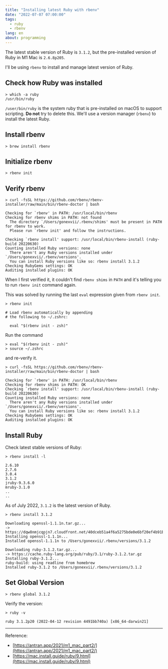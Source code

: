 ```yaml
---
title: "Installing latest Ruby with rbenv"
date: "2022-07-07 07:00:00"
tags: 
  - ruby
  - rbenv
lang: en
about: programming
---
```


The latest stable version of Ruby is `3.1.2`, but the pre-installed version of Ruby in M1 Mac is `2.6.8p205`.

I'll be using `rbenv` to install and manage latest version of Ruby.

## Check how Ruby was installed
```shell
> which -a ruby
/usr/bin/ruby
```

`/user/bin/ruby` is the system ruby that is pre-installed on macOS to support scripting. **Do not** try to delete this. We'll use a version manager (`rbenv`) to install the latest Ruby.

## Install rbenv
```shell
> brew install rbenv
```

## Initialize rbenv
```shell
> rbenv init
```

## Verify rbenv
```shell
> curl -fsSL https://github.com/rbenv/rbenv-installer/raw/main/bin/rbenv-doctor | bash

Checking for `rbenv' in PATH: /usr/local/bin/rbenv
Checking for rbenv shims in PATH: not found
  The directory `/Users/gonexvii/.rbenv/shims' must be present in PATH for rbenv to work.
  Please run `rbenv init' and follow the instructions.

Checking `rbenv install' support: /usr/local/bin/rbenv-install (ruby-build 20220630)
Counting installed Ruby versions: none
  There aren't any Ruby versions installed under `/Users/gonexvii/.rbenv/versions'.
  You can install Ruby versions like so: rbenv install 3.1.2
Checking RubyGems settings: OK
Auditing installed plugins: OK
```

When I first verified it, it couldn't find `rbenv shims` in `PATH` and it's telling you to run `rbenv init` command again. 

This was solved by running the last `eval` expression given from `rbenv init`.
```shell
> rbenv init

# Load rbenv automatically by appending
# the following to ~/.zshrc:
  
  eval "$(rbenv init - zsh)"
```

Run the command

```shell
> eval "$(rbenv init - zsh)"
> source ~/.zshrc
```

and re-verify it.

```shell
> curl -fsSL https://github.com/rbenv/rbenv-installer/raw/main/bin/rbenv-doctor | bash

Checking for `rbenv' in PATH: /usr/local/bin/rbenv
Checking for rbenv shims in PATH: OK
Checking `rbenv install' support: /usr/local/bin/rbenv-install (ruby-build 20220630)
Counting installed Ruby versions: none
  There aren't any Ruby versions installed under `/Users/gonexvii/.rbenv/versions'.
  You can install Ruby versions like so: rbenv install 3.1.2
Checking RubyGems settings: OK
Auditing installed plugins: OK
```

## Install Ruby
Check latest stable versions of Ruby:
```shell
> rbenv install -l

2.6.10
2.7.6
3.0.4
3.1.2
jruby-9.3.6.0
mruby-3.1.0
..
..
```

As of July 2022, `3.1.2` is the latest version of Ruby. 

```shell
> rbenv install 3.1.2

Downloading openssl-1.1.1n.tar.gz...
-> https://dqw8nmjcqpjn7.cloudfront.net/40dceb51a4f6a5275bde0e6bf20ef4b91bfc32ed57c0552e2e8e15463372b17a
Installing openssl-1.1.1n...
Installed openssl-1.1.1n to /Users/gonexvii/.rbenv/versions/3.1.2

Downloading ruby-3.1.2.tar.gz...
-> https://cache.ruby-lang.org/pub/ruby/3.1/ruby-3.1.2.tar.gz
Installing ruby-3.1.2...
ruby-build: using readline from homebrew
Installed ruby-3.1.2 to /Users/gonexvii/.rbenv/versions/3.1.2
```

## Set Global Version
```shell
> rbenv global 3.1.2
```

Verify the version:
```shell
> ruby -v

ruby 3.1.2p20 (2022-04-12 revision 4491bb740a) [x86_64-darwin21]
```

---

Reference:
- [https://antran.app/2021/m1_mac_part2/](https://antran.app/2021/m1_mac_part2/)
- [https://mac.install.guide/ruby/9.html](https://mac.install.guide/ruby/9.html)